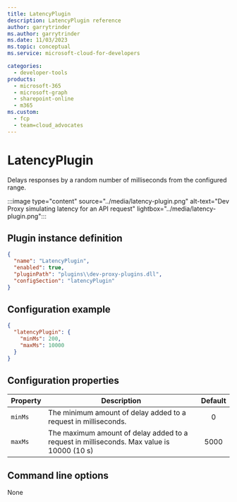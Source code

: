```yaml
---
title: LatencyPlugin
description: LatencyPlugin reference
author: garrytrinder
ms.author: garrytrinder
ms.date: 11/03/2023
ms.topic: conceptual
ms.service: microsoft-cloud-for-developers

categories:
  - developer-tools
products:
  - microsoft-365
  - microsoft-graph
  - sharepoint-online
  - m365
ms.custom:
  - fcp
  - team=cloud_advocates
---
```


# LatencyPlugin

Delays responses by a random number of milliseconds from the configured range.

:::image type="content" source="../media/latency-plugin.png" alt-text="Dev Proxy simulating latency for an API request" lightbox="../media/latency-plugin.png":::

## Plugin instance definition

```json
{
  "name": "LatencyPlugin",
  "enabled": true,
  "pluginPath": "plugins\\dev-proxy-plugins.dll",
  "configSection": "latencyPlugin"
}
```

## Configuration example

```json
{
  "latencyPlugin": {
    "minMs": 200,
    "maxMs": 10000
  }
}
```

## Configuration properties

| Property | Description | Default |
| -------- | ----------- | :-----: |
| `minMs` | The minimum amount of delay added to a request in milliseconds. |   0 |
| `maxMs` | The maximum amount of delay added to a request in milliseconds. Max value is 10000 (10 s) |  5000  |

## Command line options

None
